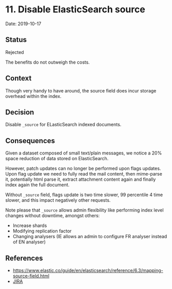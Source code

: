 # 11. Disable ElasticSearch source

Date: 2019-10-17

## Status

Rejected

The benefits do not outweigh the costs.

## Context

Though very handy to have around, the source field does incur storage overhead within the index. 

## Decision

Disable `_source` for ELasticSearch indexed documents.

## Consequences

Given a dataset composed of small text/plain messages, we notice a 20% space reduction of data stored on ElasticSearch.

However, patch updates can no longer be performed upon flags updates. Upon flag update we need to fully read the mail 
content, then mime-parse it, potentially html parse it, extract attachment content again and finally index again the full 
document.

Without `_source` field, flags update is two time slower, 99 percentile 4 time slower, and this impact negatively other 
requests.

Note please that `_source` allows admin flexibility like performing index level changes without downtime, amongst others:
 - Increase shards
 - Modifying replication factor
 - Changing analysers (IE allows an admin to configure FR analyser instead of EN analyser)

## References

 - https://www.elastic.co/guide/en/elasticsearch/reference/6.3/mapping-source-field.html
 - [JIRA](https://issues.apache.org/jira/browse/JAMES-2906)
